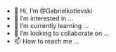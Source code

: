 - 👋 Hi, I’m @Gabrielkotlevski
- 👀 I’m interested in ...
- 🌱 I’m currently learning ...
- 💞️ I’m looking to collaborate on ...
- 📫 How to reach me ...

<!---
Gabrielkotlevski/Gabrielkotlevski is a ✨ special ✨ repository because its `README.md` (this file) appears on your GitHub profile.
You can click the Preview link to take a look at your changes.
--->
